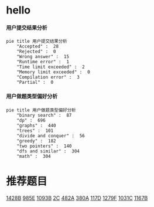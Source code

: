 # hello

<!-- tabs:start -->



#### **用户提交结果分析**

```mermaid
pie title 用户提交结果分析
    "Accepted" :  28
    "Rejected" :  0
    "Wrong answer" :  15
    "Runtime error" :  1
    "Time limit exceeded" :  2
    "Memory limit exceeded" :  0
    "Compilation error" :  3
    "Partial" :  0
```

#### **用户做题类型偏好分析**

```mermaid
pie title 用户做题类型偏好分析
    "binary search" :  87
    "dp" :  696
    "graphs" :  440
    "trees" :  101
    "divide and conquer" :  56
    "greedy" :  182
    "two pointers" :  140
    "dfs and similar" :  304
    "math" :  304
```



<!-- tabs:end -->
# 推荐题目
[1428B](https://codeforces.com/contest/1428/problem/B)
[985E](https://codeforces.com/contest/985/problem/E)
[1093B](https://codeforces.com/contest/1093/problem/B)
[2C](https://codeforces.com/contest/2/problem/C)
[482A](https://codeforces.com/contest/482/problem/A)
[380A](https://codeforces.com/contest/380/problem/A)
[117D](https://codeforces.com/contest/117/problem/D)
[1279F](https://codeforces.com/contest/1279/problem/F)
[1031C](https://codeforces.com/contest/1031/problem/C)
[1167B](https://codeforces.com/contest/1167/problem/B)
